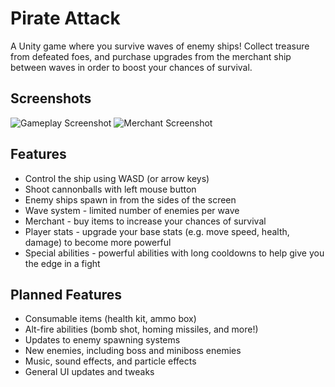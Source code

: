 # Pirate Attack

A Unity game where you survive waves of enemy ships! Collect treasure from defeated foes, and purchase upgrades from the merchant ship between waves in order to boost your chances of survival.

## Screenshots

![Gameplay Screenshot](https://i.ibb.co/zHWGf6v/Screenshot-2023-10-13-171141.png)
![Merchant Screenshot](https://i.ibb.co/7pztcH1/Screenshot-2023-10-13-170806.png)

## Features

- Control the ship using WASD (or arrow keys)
- Shoot cannonballs with left mouse button
- Enemy ships spawn in from the sides of the screen
- Wave system - limited number of enemies per wave
- Merchant - buy items to increase your chances of survival
- Player stats - upgrade your base stats (e.g. move speed, health, damage) to become more powerful
- Special abilities - powerful abilities with long cooldowns to help give you the edge in a fight

## Planned Features

- Consumable items (health kit, ammo box)
- Alt-fire abilities (bomb shot, homing missiles, and more!)
- Updates to enemy spawning systems
- New enemies, including boss and miniboss enemies
- Music, sound effects, and particle effects
- General UI updates and tweaks
